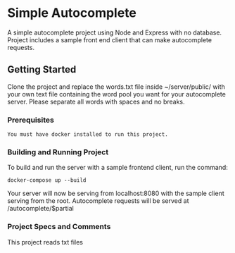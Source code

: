 # Simple Autocomplete

A simple autocomplete project using Node and Express with no database. Project includes a sample front end client that can make autocomplete requests.

## Getting Started

Clone the project and replace the words.txt file inside ~/server/public/ with your own text file containing the word pool you want for your autocomplete server. Please separate all words with spaces and no breaks. 

### Prerequisites

```
You must have docker installed to run this project.
```

### Building and Running Project

To build and run the server with a sample frontend client, run the command:

```
docker-compose up --build
```

Your server will now be serving from localhost:8080 with the sample client serving from the root.
Autocomplete requests will be served at /autocomplete/$partial

### Project Specs and Comments

This project reads txt files 

